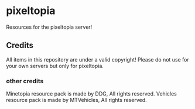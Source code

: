 # pixeltopia
Resources for the pixeltopia server!

## Credits
All items in this repository are under a valid copyright! Please do not use for your own servers but only for pixeltopia.

### other credits
Minetopia resource pack is made by DDG, All rights reserved.
Vehicles resource pack is made by MTVehicles, All rights reserved.
